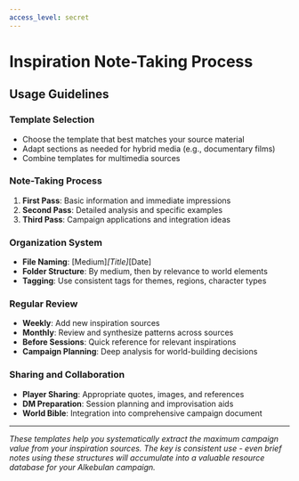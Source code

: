 ```yaml
---
access_level: secret
---
```


# Inspiration Note-Taking Process

## Usage Guidelines

### **Template Selection**
- Choose the template that best matches your source material
- Adapt sections as needed for hybrid media (e.g., documentary films)
- Combine templates for multimedia sources

### **Note-Taking Process**
1. **First Pass**: Basic information and immediate impressions
2. **Second Pass**: Detailed analysis and specific examples
3. **Third Pass**: Campaign applications and integration ideas

### **Organization System**
- **File Naming**: [Medium]_[Title]_[Date]
- **Folder Structure**: By medium, then by relevance to world elements
- **Tagging**: Use consistent tags for themes, regions, character types

### **Regular Review**
- **Weekly**: Add new inspiration sources
- **Monthly**: Review and synthesize patterns across sources
- **Before Sessions**: Quick reference for relevant inspirations
- **Campaign Planning**: Deep analysis for world-building decisions

### **Sharing and Collaboration**
- **Player Sharing**: Appropriate quotes, images, and references
- **DM Preparation**: Session planning and improvisation aids
- **World Bible**: Integration into comprehensive campaign document

---

*These templates help you systematically extract the maximum campaign value from your inspiration sources. The key is consistent use - even brief notes using these structures will accumulate into a valuable resource database for your Alkebulan campaign.*